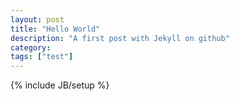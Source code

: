 ```yaml
---
layout: post
title: "Hello World"
description: "A first post with Jekyll on github"
category: 
tags: ["test"]
---
```

{% include JB/setup %}
